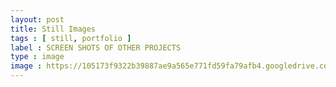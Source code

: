 ```yaml
---
layout: post
title: Still Images
tags : [ still, portfolio ]
label : SCREEN SHOTS OF OTHER PROJECTS
type : image
image : https://105173f9322b39887ae9a565e771fd59fa79afb4.googledrive.com/host/0B_NdsxRj1DjjcEx0UHA4OF9DNzA/si2/02.jpg
---
```

